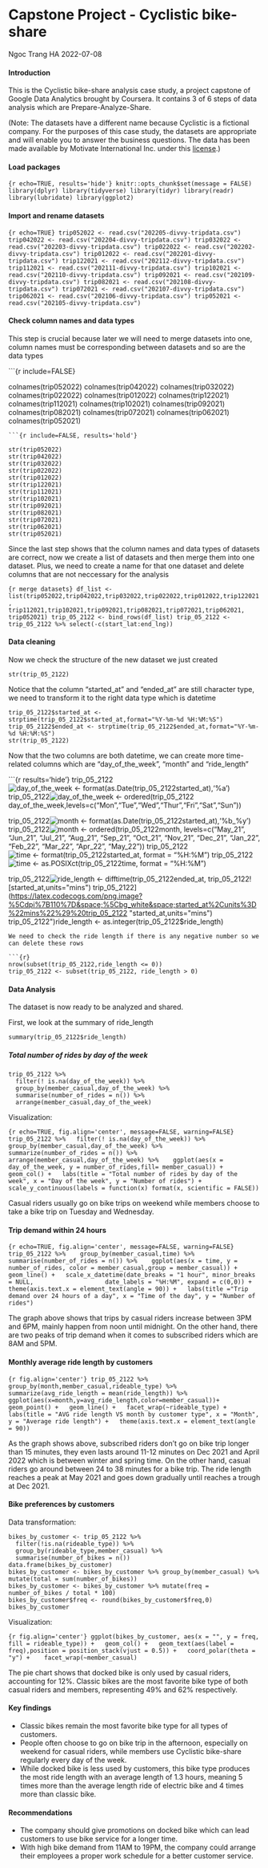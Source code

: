 Capstone Project - Cyclistic bike-share
================
Ngoc Trang HA
2022-07-08

#### Introduction

This is the Cyclistic bike-share analysis case study, a project capstone
of Google Data Analytics brought by Coursera. It contains 3 of 6 steps
of data analysis which are Prepare-Analyze-Share.

(Note: The datasets have a different name because Cyclistic is a
fictional company. For the purposes of this case study, the datasets are
appropriate and will enable you to answer the business questions. The
data has been made available by Motivate International Inc. under this
[license](https://ride.divvybikes.com/data-license-agreement).)

#### Load packages

`{r echo=TRUE, results='hide'} knitr::opts_chunk$set(message = FALSE) library(dplyr) library(tidyverse) library(tidyr) library(readr) library(lubridate) library(ggplot2)`

#### Import and rename datasets

`{r echo=TRUE} trip052022 <- read.csv("202205-divvy-tripdata.csv") trip042022 <- read.csv("202204-divvy-tripdata.csv") trip032022 <- read.csv("202203-divvy-tripdata.csv") trip022022 <- read.csv("202202-divvy-tripdata.csv") trip012022 <- read.csv("202201-divvy-tripdata.csv") trip122021 <- read.csv("202112-divvy-tripdata.csv") trip112021 <- read.csv("202111-divvy-tripdata.csv") trip102021 <- read.csv("202110-divvy-tripdata.csv") trip092021 <- read.csv("202109-divvy-tripdata.csv") trip082021 <- read.csv("202108-divvy-tripdata.csv") trip072021 <- read.csv("202107-divvy-tripdata.csv") trip062021 <- read.csv("202106-divvy-tripdata.csv") trip052021 <- read.csv("202105-divvy-tripdata.csv")`

#### Check column names and data types

This step is crucial because later we will need to merge datasets into
one, column names must be corresponding between datasets and so are the
data types

\`\`\`{r include=FALSE}

colnames(trip052022) colnames(trip042022) colnames(trip032022)
colnames(trip022022) colnames(trip012022) colnames(trip122021)
colnames(trip112021) colnames(trip102021) colnames(trip092021)
colnames(trip082021) colnames(trip072021) colnames(trip062021)
colnames(trip052021)


    ```{r include=FALSE, results='hold'}

    str(trip052022)
    str(trip042022)
    str(trip032022)
    str(trip022022)
    str(trip012022)
    str(trip122021)
    str(trip112021)
    str(trip102021)
    str(trip092021)
    str(trip082021)
    str(trip072021)
    str(trip062021)
    str(trip052021)

Since the last step shows that the column names and data types of
datasets are correct, now we create a list of datasets and then merge
them into one dataset. Plus, we need to create a name for that one
dataset and delete columns that are not neccessary for the analysis

`{r merge datasets} df_list <- list(trip052022,trip042022,trip032022,trip022022,trip012022,trip122021,                 trip112021,trip102021,trip092021,trip082021,trip072021,trip062021,                 trip052021) trip_05_2122 <- bind_rows(df_list) trip_05_2122 <- trip_05_2122 %>% select(-c(start_lat:end_lng))`

#### Data cleaning

Now we check the structure of the new dataset we just created

``` {r}
str(trip_05_2122)
```

Notice that the column “started_at” and “ended_at” are still character
type, we need to transform it to the right data type which is datetime

``` {r}
trip_05_2122$started_at <- strptime(trip_05_2122$started_at,format="%Y-%m-%d %H:%M:%S")
trip_05_2122$ended_at <- strptime(trip_05_2122$ended_at,format="%Y-%m-%d %H:%M:%S")
str(trip_05_2122)
```

Now that the two columns are both datetime, we can create more
time-related columns which are “day_of_the_week”, “month” and
“ride_length”

\`\`\`{r results=‘hide’}
trip_05_2122![day_of_the_week \<- format(as.Date(trip_05_2122](https://latex.codecogs.com/png.image?%5Cdpi%7B110%7D&space;%5Cbg_white&space;day_of_the_week%20%3C-%20format%28as.Date%28trip_05_2122 "day_of_the_week <- format(as.Date(trip_05_2122")started_at),‘%a’)
trip_05_2122![day_of_the_week \<- ordered(trip_05_2122](https://latex.codecogs.com/png.image?%5Cdpi%7B110%7D&space;%5Cbg_white&space;day_of_the_week%20%3C-%20ordered%28trip_05_2122 "day_of_the_week <- ordered(trip_05_2122")day_of_the_week,levels=c(“Mon”,“Tue”,“Wed”,“Thur”,“Fri”,“Sat”,“Sun”))

trip_05_2122![month \<- format(as.Date(trip_05_2122](https://latex.codecogs.com/png.image?%5Cdpi%7B110%7D&space;%5Cbg_white&space;month%20%3C-%20format%28as.Date%28trip_05_2122 "month <- format(as.Date(trip_05_2122")started_at),‘%b\_%y’)
trip_05_2122![month \<- ordered(trip_05_2122](https://latex.codecogs.com/png.image?%5Cdpi%7B110%7D&space;%5Cbg_white&space;month%20%3C-%20ordered%28trip_05_2122 "month <- ordered(trip_05_2122")month,
levels=c(“May_21”, “Jun_21”, “Jul_21”, “Aug_21”, “Sep_21”, “Oct_21”,
“Nov_21”, “Dec_21”, “Jan_22”, “Feb_22”, “Mar_22”, “Apr_22”, “May_22”))
trip_05_2122![time \<- format(trip_05_2122](https://latex.codecogs.com/png.image?%5Cdpi%7B110%7D&space;%5Cbg_white&space;time%20%3C-%20format%28trip_05_2122 "time <- format(trip_05_2122")started_at,
format = “%H:%M”)
trip_05_2122![time \<- as.POSIXct(trip_05_2122](https://latex.codecogs.com/png.image?%5Cdpi%7B110%7D&space;%5Cbg_white&space;time%20%3C-%20as.POSIXct%28trip_05_2122 "time <- as.POSIXct(trip_05_2122")time,
format = “%H:%M”)

trip_05_2122![ride_length \<- difftime(trip_05_2122](https://latex.codecogs.com/png.image?%5Cdpi%7B110%7D&space;%5Cbg_white&space;ride_length%20%3C-%20difftime%28trip_05_2122 "ride_length <- difftime(trip_05_2122")ended_at,
trip_05_2122![started_at,units="mins") trip_05_2122](https://latex.codecogs.com/png.image?%5Cdpi%7B110%7D&space;%5Cbg_white&space;started_at%2Cunits%3D%22mins%22%29%20trip_05_2122 "started_at,units="mins") trip_05_2122")ride_length
\<- as.integer(trip_05_2122$ride_length)


    We need to check the ride length if there is any negative number so we can delete these rows

    ```{r}
    nrow(subset(trip_05_2122,ride_length <= 0))
    trip_05_2122 <- subset(trip_05_2122, ride_length > 0)

#### Data Analysis

The dataset is now ready to be analyzed and shared.

First, we look at the summary of ride_length

``` {r}
summary(trip_05_2122$ride_length)
```

##### Total number of rides by day of the week

``` {r}
trip_05_2122 %>%
  filter(! is.na(day_of_the_week)) %>% 
  group_by(member_casual,day_of_the_week) %>% 
  summarise(number_of_rides = n()) %>% 
  arrange(member_casual,day_of_the_week)
```

Visualization:

`{r echo=TRUE, fig.align='center', message=FALSE, warning=FALSE} trip_05_2122 %>%   filter(! is.na(day_of_the_week)) %>%    group_by(member_casual,day_of_the_week) %>%    summarize(number_of_rides = n()) %>%    arrange(member_casual,day_of_the_week) %>%    ggplot(aes(x = day_of_the_week, y = number_of_rides,fill= member_casual)) +   geom_col() +   labs(title = "Total number of rides by day of the week", x = "Day of the week", y = "Number of rides") +   scale_y_continuous(labels = function(x) format(x, scientific = FALSE))`

Casual riders usually go on bike trips on weekend while members choose
to take a bike trip on Tuesday and Wednesday.

#### Trip demand within 24 hours

`{r echo=TRUE, fig.align='center', message=FALSE, warning=FALSE} trip_05_2122 %>%    group_by(member_casual,time) %>%    summarise(number_of_rides = n()) %>%    ggplot(aes(x = time, y = number_of_rides, color = member_casual,group = member_casual)) +   geom_line() +   scale_x_datetime(date_breaks = "1 hour", minor_breaks = NULL,                    date_labels = "%H:%M", expand = c(0,0)) +   theme(axis.text.x = element_text(angle = 90)) +   labs(title ="Trip demand over 24 hours of a day", x = "Time of the day", y = "Number of rides")`

The graph above shows that trips by casual riders increase between 3PM
and 6PM, mainly happen from noon until midnight. On the other hand,
there are two peaks of trip demand when it comes to subscribed riders
which are 8AM and 5PM.

#### Monthly average ride length by customers

`{r fig.align='center'} trip_05_2122 %>%    group_by(month,member_casual,rideable_type) %>%    summarize(avg_ride_length = mean(ride_length)) %>%    ggplot(aes(x=month,y=avg_ride_length,color=member_casual))+   geom_point() +   geom_line() +   facet_wrap(~rideable_type) +   labs(title = "AVG ride length VS month by customer type", x = "Month", y = "Average ride length") +   theme(axis.text.x = element_text(angle = 90))`

As the graph shows above, subscribed riders don’t go on bike trip longer
than 15 minutes, they even lasts around 11-12 minutes on Dec 2021 and
April 2022 which is between winter and spring time. On the other hand,
casual riders go around between 24 to 38 minutes for a bike trip. The
ride length reaches a peak at May 2021 and goes down gradually until
reaches a trough at Dec 2021.

#### Bike preferences by customers

Data transformation:

``` {r}
bikes_by_customer <- trip_05_2122 %>% 
  filter(!is.na(rideable_type)) %>% 
  group_by(rideable_type,member_casual) %>% 
  summarise(number_of_bikes = n())
data.frame(bikes_by_customer)
bikes_by_customer <- bikes_by_customer %>% group_by(member_casual) %>% mutate(total = sum(number_of_bikes))
bikes_by_customer <- bikes_by_customer %>% mutate(freq = number_of_bikes / total * 100)
bikes_by_customer$freq <- round(bikes_by_customer$freq,0)
bikes_by_customer
```

Visualization:

`{r fig.align='center'} ggplot(bikes_by_customer, aes(x = "", y = freq, fill = rideable_type)) +   geom_col() +   geom_text(aes(label = freq),position = position_stack(vjust = 0.5)) +   coord_polar(theta = "y") +    facet_wrap(~member_casual)`

The pie chart shows that docked bike is only used by casual riders,
accounting for 12%. Classic bikes are the most favorite bike type of
both casual riders and members, representing 49% and 62% respectively.

#### Key findings

-   Classic bikes remain the most favorite bike type for all types of
    customers.
-   People often choose to go on bike trip in the afternoon, especially
    on weekend for casual riders, while members use Cyclistic bike-share
    regularly every day of the week.
-   While docked bike is less used by customers, this bike type produces
    the most ride length with an average length of 1.3 hours, meaning 5
    times more than the average length ride of electric bike and 4 times
    more than classic bike.

#### Recommendations

-   The company should give promotions on docked bike which can lead
    customers to use bike service for a longer time.
-   With high bike demand from 11AM to 19PM, the company could arrange
    their employees a proper work schedule for a better customer
    service.
